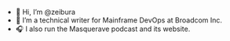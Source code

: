 - 👋 Hi, I’m @zeibura
- 👀 I’m a technical writer for Mainframe DevOps at Broadcom Inc.
- 🎧 I also run the Masquerave podcast and its website.
